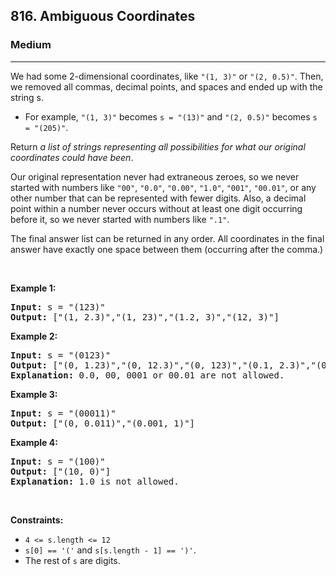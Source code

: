 <h2>816. Ambiguous Coordinates</h2><h3>Medium</h3><hr><div><p>We had some 2-dimensional coordinates, like <code>"(1, 3)"</code> or <code>"(2, 0.5)"</code>. Then, we removed all commas, decimal points, and spaces and ended up with the string s.</p>

<ul>
	<li>For example, <code>"(1, 3)"</code> becomes <code>s = "(13)"</code> and <code>"(2, 0.5)"</code> becomes <code>s = "(205)"</code>.</li>
</ul>

<p>Return <em>a list of strings representing all possibilities for what our original coordinates could have been</em>.</p>

<p>Our original representation never had extraneous zeroes, so we never started with numbers like <code>"00"</code>, <code>"0.0"</code>, <code>"0.00"</code>, <code>"1.0"</code>, <code>"001"</code>, <code>"00.01"</code>, or any other number that can be represented with fewer digits. Also, a decimal point within a number never occurs without at least one digit occurring before it, so we never started with numbers like <code>".1"</code>.</p>

<p>The final answer list can be returned in any order. All coordinates in the final answer have exactly one space between them (occurring after the comma.)</p>

<p>&nbsp;</p>
<p><strong>Example 1:</strong></p>

<pre><strong>Input:</strong> s = "(123)"
<strong>Output:</strong> ["(1, 2.3)","(1, 23)","(1.2, 3)","(12, 3)"]
</pre>

<p><strong>Example 2:</strong></p>

<pre><strong>Input:</strong> s = "(0123)"
<strong>Output:</strong> ["(0, 1.23)","(0, 12.3)","(0, 123)","(0.1, 2.3)","(0.1, 23)","(0.12, 3)"]
<strong>Explanation:</strong> 0.0, 00, 0001 or 00.01 are not allowed.
</pre>

<p><strong>Example 3:</strong></p>

<pre><strong>Input:</strong> s = "(00011)"
<strong>Output:</strong> ["(0, 0.011)","(0.001, 1)"]
</pre>

<p><strong>Example 4:</strong></p>

<pre><strong>Input:</strong> s = "(100)"
<strong>Output:</strong> ["(10, 0)"]
<strong>Explanation:</strong> 1.0 is not allowed.
</pre>

<p>&nbsp;</p>
<p><strong>Constraints:</strong></p>

<ul>
	<li><code>4 &lt;= s.length &lt;= 12</code></li>
	<li><code>s[0] == '('</code> and <code>s[s.length - 1] == ')'</code>.</li>
	<li>The rest of <code>s</code> are digits.</li>
</ul>
</div>